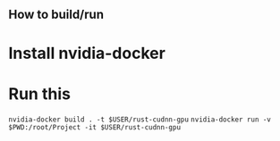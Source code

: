 ## How to build/run

# Install nvidia-docker

# Run this
`nvidia-docker build . -t $USER/rust-cudnn-gpu`
`nvidia-docker run -v $PWD:/root/Project -it $USER/rust-cudnn-gpu`